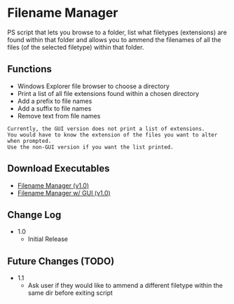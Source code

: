 # Filename Manager

PS script that lets you browse to a folder, list what filetypes (extensions) are found within that folder and allows you to ammend the filenames of all the files (of the selected filetype) within that folder. 

## Functions

* Windows Explorer file browser to choose a directory
* Print a list of all file extensions found within a chosen directory
* Add a prefix to file names
* Add a suffix to file names
* Remove text from file names

```
Currently, the GUI version does not print a list of extensions. 
You would have to know the extension of the files you want to alter when prompted. 
Use the non-GUI version if you want the list printed.
```
## Download Executables
* <a href="https://github.com/need4swede/Powershell-Scripts/releases/download/v1.0/Filename.Manager.exe">Filename Manager (v1.0)</a>
* <a href="https://github.com/need4swede/Powershell-Scripts/releases/download/v1.0/Filename.Manager.GUI.exe">Filename Manager w/ GUI (v1.0)</a>

## Change Log

* 1.0
    * Initial Release

## Future Changes (TODO)

* 1.1
    * Ask user if they would like to ammend a different filetype within the same dir before exiting script
